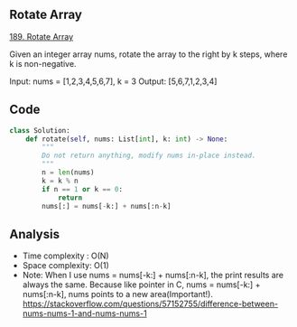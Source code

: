 ## Rotate Array

[189. Rotate Array](https://leetcode.com/problems/rotate-array/description)

Given an integer array nums, rotate the array to the right by k steps, where k is non-negative.

Input: nums = [1,2,3,4,5,6,7], k = 3
Output: [5,6,7,1,2,3,4]


## Code
```python
class Solution:
    def rotate(self, nums: List[int], k: int) -> None:
        """
        Do not return anything, modify nums in-place instead.
        """
        n = len(nums)
        k = k % n
        if n == 1 or k == 0:
            return
        nums[:] = nums[-k:] + nums[:n-k]
```

## Analysis
- Time complexity : O(N)
- Space complexity: O(1)
- Note: When I use nums = nums[-k:] + nums[:n-k], the print results are always the same. Because like pointer in C, nums = nums[-k:] + nums[:n-k], nums points to a new area(Important!). https://stackoverflow.com/questions/57152755/difference-between-nums-nums-1-and-nums-nums-1